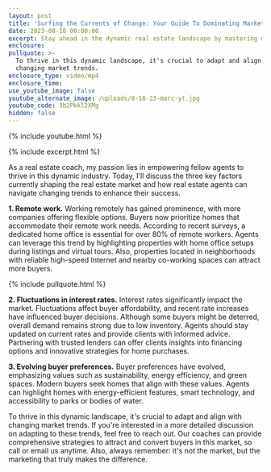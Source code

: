 ```yaml
---
layout: post
title: 'Surfing the Currents of Change: Your Guide To Dominating Market Trends'
date: 2023-08-18 00:00:00
excerpt: Stay ahead in the dynamic real estate landscape by mastering market trends.
enclosure:
pullquote: >-
  To thrive in this dynamic landscape, it's crucial to adapt and align with
  changing market trends.
enclosure_type: video/mp4
enclosure_time:
use_youtube_image: false
youtube_alternate_image: /uploads/8-18-23-marc-yt.jpg
youtube_code: 3b2Pkkl2XMg
hidden: false
---
```

{% include youtube.html %}

{% include excerpt.html %}

As a real estate coach, my passion lies in empowering fellow agents to thrive in this dynamic industry. Today, I'll discuss the three key factors currently shaping the real estate market and how real estate agents can navigate changing trends to enhance their success.

**1\. Remote work.** Working remotely has gained prominence, with more companies offering flexible options. Buyers now prioritize homes that accommodate their remote work needs. According to recent surveys, a dedicated home office is essential for over 80% of remote workers. Agents can leverage this trend by highlighting properties with home office setups during listings and virtual tours. Also, properties located in neighborhoods with reliable high-speed Internet and nearby co-working spaces can attract more buyers.

{% include pullquote.html %}

**2\. Fluctuations in interest rates.** Interest rates significantly impact the market. Fluctuations affect buyer affordability, and recent rate increases have influenced buyer decisions. Although some buyers might be deterred, overall demand remains strong due to low inventory. Agents should stay updated on current rates and provide clients with informed advice. Partnering with trusted lenders can offer clients insights into financing options and innovative strategies for home purchases.

**3\. Evolving buyer preferences.** Buyer preferences have evolved, emphasizing values such as sustainability, energy efficiency, and green spaces. Modern buyers seek homes that align with these values. Agents can highlight homes with energy-efficient features, smart technology, and accessibility to parks or bodies of water.

To thrive in this dynamic landscape, it's crucial to adapt and align with changing market trends. If you're interested in a more detailed discussion on adapting to these trends, feel free to reach out. Our coaches can provide comprehensive strategies to attract and convert buyers in this market, so call or email us anytime. Also, always remember: it's not the market, but the marketing that truly makes the difference.